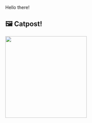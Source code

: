 Hello there!



## 🖼️ Catpost!

<sub>
    <img src="https://cdn2.thecatapi.com/images/MjA1NjQxMg.jpg" height="256">
</sub>

